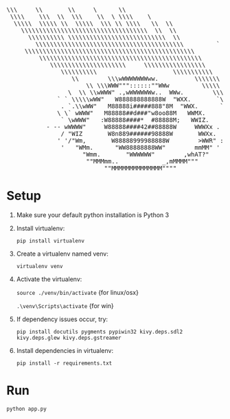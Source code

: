 <pre>
\\\     \\       \\     \      \\
 \\\\    \\\  \\  \\\    \\  \ \\\\    \
  \\\\\  \\\\\ \\  \\\\\  \\\ \\ \\\\   \\  \\
    \\\\\\\\\\\\\\\\\\\\\\\\\\\\\\\\\\\  \\  \\
      \\\\\\\\\\ \\\\\\\\\\\\\\\\\\\\\\\\\\\  \\
        \\\\\\\\\\\\\\\\\\\\\\\\\\\\\\\\\\\\\\\\\         `
     \\\\\\\\\\\\\\\\\\\\\\\\\\\\\\\\\\\\\\\\\\\\\\\
         \\\\\\\\\\\\\\\\\\\\\\\\\\\\\\\\\\\\\\\\\\\\\      \
            \\\\\\\\\\\\\\\\\\\\\     \\\\\\\\\\\\\\\\\      .
               \\\\\\\\\\                     \\\\\\\\\\\
                  \\        \\\wWWWWWWWww.          \\\\\\\    `
                      \\ \\\WWW"""::::::""WWw         \\\\\    ,
                 \  \\ \\wWWW" .,wWWWWWWw..  WWw.        \\\
              ` ` \\\\\wWW"   W888888888888W  "WXX.       `\\
               . `.\\wWW"   M88888i#####888"8M  "WWX.      `\`
              \ \` wWWW"   M88888##d###"w8oo88M   WWMX.     `\
               ` \wWWW"   :W88888####*  #88888M;   WWIZ.     ``
           - -- wWWWW"     W88888####42##88888W     WWWXx .
               / "WIZ       W8n889######98888W       WWXx.
              ' '/"Wm,       W88888999988888W        >WWR" :
               '   "WMm.      "WW88888888WW"        mmMM" '
                     "Wmm.       "WWWWWW"        ,whAT?"
                      ""MMMmm..            _,mMMMM"""
                           ""MMMMMMMMMMMMMM""""
</pre>




# Setup
1. Make sure your default python installation is Python 3

2. Install virtualenv:

	<code>pip install virtualenv</code>

3. Create a virtualenv named venv:

	<code>virtualenv venv</code>

4. Activate the virtualenv:

	<code>source ./venv/bin/activate</code> {for linux/osx}

	<code>.\venv\Scripts\activate</code> {for win}

4.  If dependency issues occur, try:

    <code>pip install docutils pygments pypiwin32 kivy.deps.sdl2 kivy.deps.glew kivy.deps.gstreamer</code>

5. Install dependencies in virtualenv:

	<code>pip install -r requirements.txt</code>

# Run
 <code>python app.py</code>